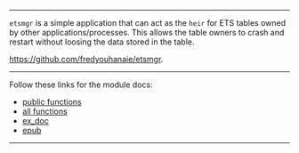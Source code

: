 
---

`etsmgr` is a simple application that can act as the `heir` for ETS
tables owned by other applications/processes. This allows the table
owners to crash and restart without loosing the data stored in the
table.

<https://github.com/fredyouhanaie/etsmgr>.

---

Follow these links for the module docs:

* [public functions](edoc/index.html)
* [all functions](edoc_dev/index.html)
* [ex_doc](exdoc/index.html)
* [epub](exdoc/etsmgr.epub)

---
